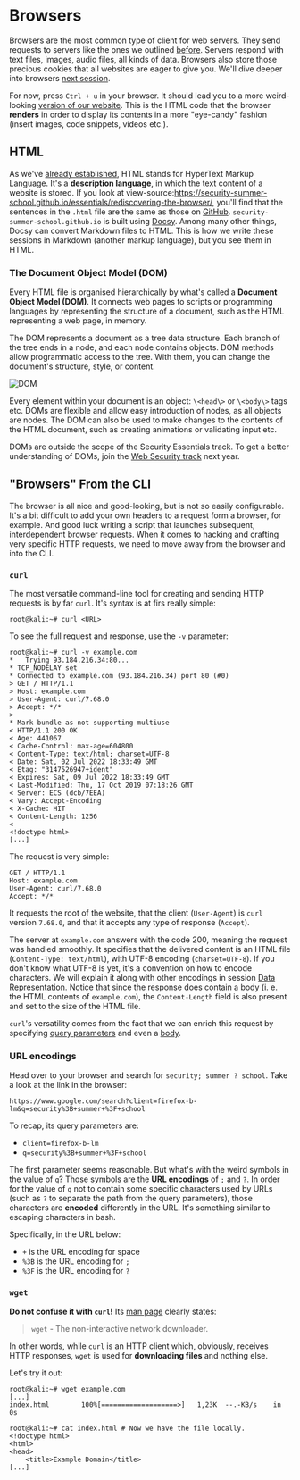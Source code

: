 # Browsers

Browsers are the most common type of client for web servers.
They send requests to servers like the ones we outlined [before](./http.md#requests).
Servers respond with text files, images, audio files, all kinds of data.
Browsers also store those precious cookies that all websites are eager to give you.
We'll dive deeper into browsers [next session](../hacking-the-web/).

For now, press `Ctrl + u` in your browser.
It should lead you to a more weird-looking [version of our website](view-source:https://security-summer-school.github.io/essentials/rediscovering-the-browser/).
This is the HTML code that the browser **renders** in order to display its contents in a more "eye-candy" fashion (insert images, code snippets, videos etc.).

## HTML

As we've [already established](./http.md#hypertext-transfer-protocol-http), HTML stands for HyperText Markup Language.
It's a **description language**, in which the text content of a website is stored.
If you look at view-source:<https://security-summer-school.github.io/essentials/rediscovering-the-browser/>, you'll find that the sentences in the `.html` file are the same as those on [GitHub](https://github.com/security-summer-school/essentials/blob/master/rediscovering-the-browser/index.md).
`security-summer-school.github.io` is built using [Docsy](https://github.com/google/docsy-example).
Among many other things, Docsy can convert Markdown files to HTML.
This is how we write these sessions in Markdown (another markup language), but you see them in HTML.

### The Document Object Model (DOM)

Every HTML file is organised hierarchically by what's called a **Document Object Model (DOM)**.
It connects web pages to scripts or programming languages by representing the structure of a document, such as the HTML representing a web page, in memory.

The DOM represents a document as a tree data structure.
Each branch of the tree ends in a node, and each node contains objects.
DOM methods allow programmatic access to the tree.
With them, you can change the document's structure, style, or content.

![DOM](../media/dom.png)

Every element within your document is an object: `\<head\>` or `\<body\>` tags etc.
DOMs are flexible and allow easy introduction of nodes, as all objects are nodes.
The DOM can also be used to make changes to the contents of the HTML document, such as creating animations or validating input etc.

DOMs are outside the scope of the Security Essentials track.
To get a better understanding of DOMs, join the [Web Security track](https://security-summer-school.github.io/web) next year.

## "Browsers" From the CLI

The browser is all nice and good-looking, but is not so easily configurable.
It's a bit difficult to add your own headers to a request form a browser, for example.
And good luck writing a script that launches subsequent, interdependent browser requests.
When it comes to hacking and crafting very specific HTTP requests, we need to move away from the browser and into the CLI.

### `curl`

The most versatile command-line tool for creating and sending HTTP requests is by far `curl`.
It's syntax is at firs really simple:

```console
root@kali:~# curl <URL>
```

To see the full request and response, use the `-v` parameter:

```console
root@kali:~# curl -v example.com
*   Trying 93.184.216.34:80...
* TCP_NODELAY set
* Connected to example.com (93.184.216.34) port 80 (#0)
> GET / HTTP/1.1
> Host: example.com
> User-Agent: curl/7.68.0
> Accept: */*
>
* Mark bundle as not supporting multiuse
< HTTP/1.1 200 OK
< Age: 441067
< Cache-Control: max-age=604800
< Content-Type: text/html; charset=UTF-8
< Date: Sat, 02 Jul 2022 18:33:49 GMT
< Etag: "3147526947+ident"
< Expires: Sat, 09 Jul 2022 18:33:49 GMT
< Last-Modified: Thu, 17 Oct 2019 07:18:26 GMT
< Server: ECS (dcb/7EEA)
< Vary: Accept-Encoding
< X-Cache: HIT
< Content-Length: 1256
<
<!doctype html>
[...]
```

The request is very simple:

```console
GET / HTTP/1.1
Host: example.com
User-Agent: curl/7.68.0
Accept: */*
```

It requests the root of the website, that the client (`User-Agent`) is `curl` version `7.68.0`, and that it accepts any type of response (`Accept`).

The server at `example.com` answers with the code 200, meaning the request was handled smoothly.
It specifies that the delivered content is an HTML file (`Content-Type: text/html`), with UTF-8 encoding (`charset=UTF-8`).
If you don't know what UTF-8 is yet, it's a convention on how to encode characters.
We will explain it along with other encodings in session [Data Representation](../data-representation/).
Notice that since the response does contain a body (i. e. the HTML contents of `example.com`), the `Content-Length` field is also present and set to the size of the HTML file.

`curl`'s versatility comes from the fact that we can enrich this request by specifying [query parameters](./http.md#query-parameters) and even a [body](./http.md#request-body).

### URL encodings

Head over to your browser and search for `security; summer ? school`.
Take a look at the link in the browser:

```text
https://www.google.com/search?client=firefox-b-lm&q=security%3B+summer+%3F+school
```

To recap, its query parameters are:

- `client=firefox-b-lm`
- `q=security%3B+summer+%3F+school`

The first parameter seems reasonable.
But what's with the weird symbols in the value of `q`?
Those symbols are the **URL encodings** of `;` and ` ? `.
In order for the value of `q` not to contain some specific characters used by URLs (such as `?` to separate the path from the query parameters), those characters are **encoded** differently in the URL.
It's something similar to escaping characters in bash.

Specifically, in the URL below:

- `+` is the URL encoding for space
- `%3B` is the URL encoding for `;`
- `%3F` is the URL encoding for `?`

### `wget`

**Do not confuse it with `curl`!**
Its [man page](https://linux.die.net/man/1/wget) clearly states:
> `wget` - The non-interactive network downloader.

In other words, while `curl` is an HTTP client which, obviously, receives HTTP responses, `wget` is used for **downloading files** and nothing else.

Let's try it out:

```console
root@kali:~# wget example.com
[...]
index.html        100%[===================>]   1,23K  --.-KB/s    in 0s

root@kali:~# cat index.html # Now we have the file locally.
<!doctype html>
<html>
<head>
    <title>Example Domain</title>
[...]
```
